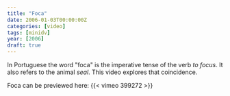 ```yaml
---
title: "Foca"
date: 2006-01-03T00:00:00Z
categories: [video]
tags: [minidv]
year: [2006]
draft: true
---
```


In Portuguese the word "foca" is the imperative tense of the verb _to focus_. It also refers to the animal _seal_. This video explores that coincidence.
<!--more-->

Foca can be previewed here:
{{< vimeo 399272 >}}
